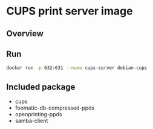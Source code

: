 # CUPS print server image

## Overview

## Run
```bash
docker run -p 632:631 --name cups-server debian-cups
```

## Included package
* cups 
* foomatic-db-compressed-ppds 
* openprinting-ppds 
* samba-client


